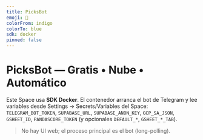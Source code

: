 ```yaml
---
title: PicksBot
emoji: 🔮
colorFrom: indigo
colorTo: blue
sdk: docker
pinned: false
---
```


# PicksBot — Gratis • Nube • Automático

Este Space usa **SDK Docker**. El contenedor arranca el bot de Telegram y lee variables desde
Settings → Secrets/Variables del Space: `TELEGRAM_BOT_TOKEN`, `SUPABASE_URL`, `SUPABASE_ANON_KEY`,
`GCP_SA_JSON`, `GSHEET_ID`, `PANDASCORE_TOKEN` (y opcionales `DEFAULT_*`, `GSHEET_*_TAB`).

> No hay UI web; el proceso principal es el bot (long-polling).
